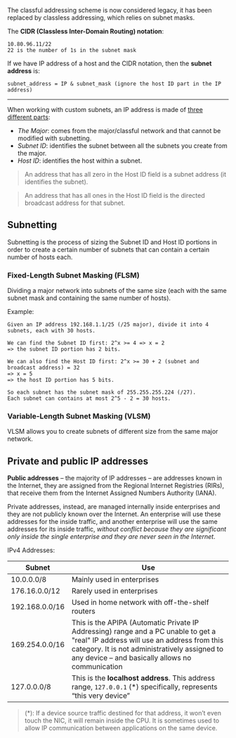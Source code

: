 The classful addressing scheme is now considered legacy, it has been replaced by classless addressing, which relies on subnet masks.

The **CIDR (Classless Inter-Domain Routing) notation**:

```
10.80.96.11/22
22 is the number of 1s in the subnet mask
```

If we have IP address of a host and the CIDR notation, then the **subnet address** is:

```
subnet_address = IP & subnet_mask (ignore the host ID part in the IP address)
```

---

When working with custom subnets, an IP address is made of [three different parts](https://www.ictshore.com/wp-content/uploads/2016/11/1014-05-Subnet_ID.png):
- *The Major*: comes from the major/classful network and that cannot be modified with subnetting.
- *Subnet ID*: identifies the subnet between all the subnets you create from the major.
- *Host ID*: identifies the host within a subnet.

> An address that has all zero in the Host ID field is a subnet address (it identifies the subnet).

> An address that has all ones in the Host ID field is the directed broadcast address for that subnet.

## Subnetting

Subnetting is the process of sizing the Subnet ID and Host ID portions in order to create a certain number of subnets that can contain a certain number of hosts each.

### Fixed-Length Subnet Masking (FLSM)

Dividing a major network into subnets of the same size (each with the same subnet mask and containing the same number of hosts).

Example:

```
Given an IP address 192.168.1.1/25 (/25 major), divide it into 4 subnets, each with 30 hosts.

We can find the Subnet ID first: 2^x >= 4 => x = 2
=> the subnet ID portion has 2 bits.

We can also find the Host ID first: 2^x >= 30 + 2 (subnet and broadcast address) = 32
=> x = 5
=> the host ID portion has 5 bits.

So each subnet has the subnet mask of 255.255.255.224 (/27).
Each subnet can contains at most 2^5 - 2 = 30 hosts.
```

### Variable-Length Subnet Masking (VLSM)

VLSM allows you to create subnets of different size from the same major network.

## Private and public IP addresses

**Public addresses** – the majority of IP addresses – are addresses known in the Internet, they are assigned from the Regional Internet Registries (RIRs), that receive them from the Internet Assigned Numbers Authority (IANA).

Private addresses, instead, are managed internally inside enterprises and they are not publicly known over the Internet. An enterprise will use these addresses for the inside traffic, and another enterprise will use the same addresses for its inside traffic, *without conflict because they are significant only inside the single enterprise and they are never seen in the Internet*.

IPv4 Addresses:

|Subnet|Use|
|-|-|
|10.0.0.0/8|Mainly used in enterprises|
|176.16.0.0/12|Rarely used in enterprises|
|192.168.0.0/16|Used in home network with off-the-shelf routers|
|169.254.0.0/16|This is the APIPA (Automatic Private IP Addressing) range and a PC unable to get a "real" IP address will use an address from this category. It is not administratively assigned to any device – and basically allows no communication|
|127.0.0.0/8|This is the **localhost address**. This address range, `127.0.0.1` (*) specifically, represents “this very device”|

> (*): If a device source traffic destined for that address, it won’t even touch the NIC, it will remain inside the CPU. It is sometimes used to allow IP communication between applications on the same device.

